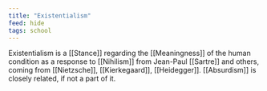 ```yaml
---
title: "Existentialism"
feed: hide
tags: school
---
```


Existentialism is a [[Stance]] regarding the [[Meaningness]] of the human condition as a response to [[Nihilism]] from Jean-Paul [[Sartre]] and others, coming from [[Nietzsche]], [[Kierkegaard]], [[Heidegger]]. [[Absurdism]] is closely related, if not a part of it. 
